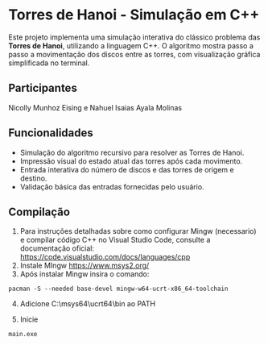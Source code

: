 # Torres de Hanoi - Simulação em C++

Este projeto implementa uma simulação interativa do clássico problema das **Torres de Hanoi**, utilizando a linguagem C++. O algoritmo mostra passo a passo a movimentação dos discos entre as torres, com visualização gráfica simplificada no terminal.

## Participantes
Nicolly Munhoz Eising e Nahuel Isaias Ayala Molinas

## Funcionalidades

- Simulação do algoritmo recursivo para resolver as Torres de Hanoi.
- Impressão visual do estado atual das torres após cada movimento.
- Entrada interativa do número de discos e das torres de origem e destino.
- Validação básica das entradas fornecidas pelo usuário.


## Compilação
1. Para instruções detalhadas sobre como configurar Mingw (necessario) e compilar código C++ no Visual Studio Code, consulte a documentação oficial:
https://code.visualstudio.com/docs/languages/cpp
2. Instale MIngw https://www.msys2.org/
3. Após instalar Mingw insira o comando:
```
pacman -S --needed base-devel mingw-w64-ucrt-x86_64-toolchain
```
4. Adicione C:\msys64\ucrt64\bin ao PATH

5. Inicie
 ```
main.exe
```
